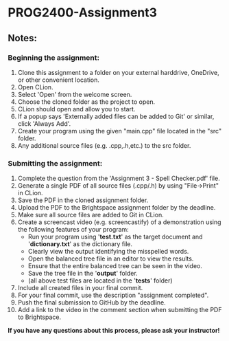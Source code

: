 # PROG2400-Assignment3

## Notes:

### Beginning the assignment:

1) Clone this assignment to a folder on your external harddrive, OneDrive, or other convenient location.
2) Open CLion.
3) Select 'Open' from the welcome screen.
4) Choose the cloned folder as the project to open.
5) CLion should open and allow you to start.
6) If a popup says 'Externally added files can be added to Git' or similar, click 'Always Add'.
7) Create your program using the given "main.cpp" file located in the "src" folder.
8) Any additional source files (e.g. .cpp,.h,etc.) to the src folder.

### Submitting the assignment:

1) Complete the question from the 'Assignment 3 - Spell Checker.pdf' file.
2) Generate a single PDF of all source files (.cpp/.h) by using "File->Print" in CLion.
3) Save the PDF in the cloned assignment folder.
4) Upload the PDF to the Brightspace assignment folder by the deadline.
5) Make sure all source files are added to Git in CLion.
6) Create a screencast video (e.g. screencastify) of a demonstration using the following features of your program:  
   * Run your program using '__test.txt__' as the target document and '__dictionary.txt__' as the dictionary file.
   * Clearly view the output identifying the misspelled words.
   * Open the balanced tree file in an editor to view the results.
   * Ensure that the entire balanced tree can be seen in the video.
   * Save the tree file in the '__output__' folder.
   * (all above test files are located in the '__tests__' folder)
7) Include all created files in your final commit.
8) For your final commit, use the description "assignment completed".
9) Push the final submission to GitHub by the deadline.
10) Add a link to the video in the comment section when submitting the PDF to Brightspace.
    
**If you have any questions about this process, please ask your instructor!**
